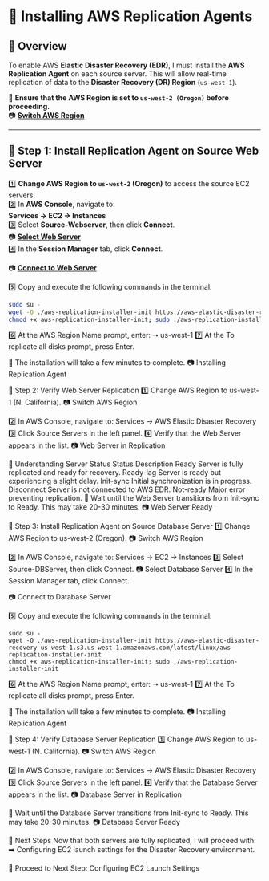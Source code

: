 # **🔹 Installing AWS Replication Agents**

## **📌 Overview**
To enable AWS **Elastic Disaster Recovery (EDR)**, I must install the **AWS Replication Agent** on each source server. This will allow real-time replication of data to the **Disaster Recovery (DR) Region** (`us-west-1`).

📌 **Ensure that the AWS Region is set to `us-west-2 (Oregon)` before proceeding.**  
📷 **[Switch AWS Region](./images/switch-region.png)**  

---

## **📍 Step 1: Install Replication Agent on Source Web Server**
1️⃣ **Change AWS Region to `us-west-2` (Oregon)** to access the source EC2 servers.  
2️⃣ In **AWS Console**, navigate to:  
   **Services → EC2 → Instances**  
3️⃣ Select **Source-Webserver**, then click **Connect**.  
📷 **[Select Web Server](./images/select-webserver.png)**  
4️⃣ In the **Session Manager** tab, click **Connect**.  

📷 **[Connect to Web Server](./images/select-webserver.png)**  

5️⃣ Copy and execute the following commands in the terminal:

```bash
sudo su -
wget -O ./aws-replication-installer-init https://aws-elastic-disaster-recovery-us-west-1.s3.us-west-1.amazonaws.com/latest/linux/aws-replication-installer-init
chmod +x aws-replication-installer-init; sudo ./aws-replication-installer-init
```
6️⃣ At the AWS Region Name prompt, enter:
➝ us-west-1
7️⃣ At the To replicate all disks prompt, press Enter.

📌 The installation will take a few minutes to complete.
📷 Installing Replication Agent

📍 Step 2: Verify Web Server Replication
1️⃣ Change AWS Region to us-west-1 (N. California).
📷 Switch AWS Region

2️⃣ In AWS Console, navigate to:
Services → AWS Elastic Disaster Recovery
3️⃣ Click Source Servers in the left panel.
4️⃣ Verify that the Web Server appears in the list.
📷 Web Server in Replication

🔹 Understanding Server Status
Status	Description
Ready	Server is fully replicated and ready for recovery.
Ready-lag	Server is ready but experiencing a slight delay.
Init-sync	Initial synchronization is in progress.
Disconnect	Server is not connected to AWS EDR.
Not-ready	Major error preventing replication.
📌 Wait until the Web Server transitions from Init-sync to Ready. This may take 20-30 minutes.
📷 Web Server Ready

📍 Step 3: Install Replication Agent on Source Database Server
1️⃣ Change AWS Region to us-west-2 (Oregon).
📷 Switch AWS Region

2️⃣ In AWS Console, navigate to:
Services → EC2 → Instances
3️⃣ Select Source-DBServer, then click Connect.
📷 Select Database Server
4️⃣ In the Session Manager tab, click Connect.

📷 Connect to Database Server

5️⃣ Copy and execute the following commands in the terminal:
```
sudo su -
wget -O ./aws-replication-installer-init https://aws-elastic-disaster-recovery-us-west-1.s3.us-west-1.amazonaws.com/latest/linux/aws-replication-installer-init
chmod +x aws-replication-installer-init; sudo ./aws-replication-installer-init
```
6️⃣ At the AWS Region Name prompt, enter:
➝ us-west-1
7️⃣ At the To replicate all disks prompt, press Enter.

📌 The installation will take a few minutes to complete.
📷 Installing Replication Agent

📍 Step 4: Verify Database Server Replication
1️⃣ Change AWS Region to us-west-1 (N. California).
📷 Switch AWS Region

2️⃣ In AWS Console, navigate to:
Services → AWS Elastic Disaster Recovery
3️⃣ Click Source Servers in the left panel.
4️⃣ Verify that the Database Server appears in the list.
📷 Database Server in Replication

📌 Wait until the Database Server transitions from Init-sync to Ready. This may take 20-30 minutes.
📷 Database Server Ready

🚀 Next Steps
Now that both servers are fully replicated, I will proceed with:
➡️ Configuring EC2 launch settings for the Disaster Recovery environment.

📌 Proceed to Next Step: Configuring EC2 Launch Settings
